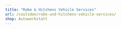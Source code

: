 ```yaml
---
title: "Robe & Hitchens Vehicle Services"
url: /coulsdon/robe-und-hitchens-vehicle-services/
shop: Autowerkstatt
---
```

